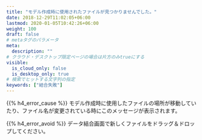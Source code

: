 ```yaml
---
title: "モデル作成時に使用されたファイルが見つかりませんでした。"
date: 2018-12-29T11:02:05+06:00
lastmod: 2020-01-05T10:42:26+06:00
weight: 100
draft: false
# metaタグのパラメータ
meta:
  description: ""
# クラウド・デスクトップ限定ページの場合は片方のみtrueにする
visible:
  is_cloud_only: false
  is_desktop_only: true
# 検索でヒットする文字列の指定
keywords: ["結合失敗"]
---
```


{{% h4_error_cause %}}
モデル作成時に使用したファイルの場所が移動していたり、ファイル名が変更されている時にこのメッセージが表示されます。

{{% h4_error_avoid %}}
データ結合画面で新しくファイルをドラッグ＆ドロップしてください。
